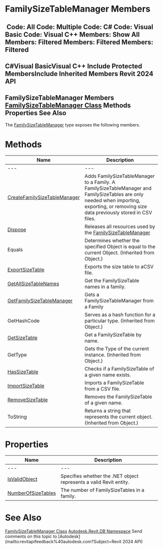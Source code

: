 # FamilySizeTableManager Members

﻿
 Code: All Code: Multiple Code: C# Code: Visual Basic Code: Visual C++  Members: Show All Members: Filtered Members: Filtered Members: Filtered   
---  
C#Visual BasicVisual C++
Include Protected MembersInclude Inherited Members
Revit 2024 API  
---  
FamilySizeTableManager Members  
[FamilySizeTableManager Class](dc4bfffa-e529-49d5-6077-c1e03370cc6c.md "FamilySizeTableManager Class") Methods Properties See Also  
---  
The [FamilySizeTableManager](dc4bfffa-e529-49d5-6077-c1e03370cc6c.md "FamilySizeTableManager Class") type exposes the following members.
# Methods
| Name | Description |
| --- | --- |
| --- | --- | --- |
| [CreateFamilySizeTableManager](9b6a6ac2-e778-2df8-b455-0018e1a16b32.md "CreateFamilySizeTableManager Method") | Adds FamilySizeTableManager to a Family. A FamilySizeTableManager and FamilySizeTables are only needed when importing, exporting, or removing size data previously stored in CSV files. |
| [Dispose](c2168c47-887f-9418-5534-4b905623f579.md "Dispose Method") | Releases all resources used by the [FamilySizeTableManager](dc4bfffa-e529-49d5-6077-c1e03370cc6c.md "FamilySizeTableManager Class") |
| Equals | Determines whether the specified Object is equal to the current Object. (Inherited from Object.) |
| [ExportSizeTable](40539d6c-8288-94cb-0052-2e8203d15e43.md "ExportSizeTable Method") | Exports the size table to aCSV file. |
| [GetAllSizeTableNames](e043b624-d464-d0f3-e1c6-3a5bdaaa3238.md "GetAllSizeTableNames Method") | Get the FamilySizeTable names in a family. |
| [GetFamilySizeTableManager](823ee0d2-cd75-bcd9-8017-df014095b8ea.md "GetFamilySizeTableManager Method") | Gets a FamilySizeTableManager from a Family |
| GetHashCode | Serves as a hash function for a particular type.  (Inherited from Object.) |
| [GetSizeTable](e2fb9f86-e444-67b6-c830-4037206636b4.md "GetSizeTable Method") | Get a FamilySizeTable by name. |
| GetType | Gets the Type of the current instance. (Inherited from Object.) |
| [HasSizeTable](7f0f08f7-d73f-759d-6533-e0671b1d56df.md "HasSizeTable Method") | Checks if a FamilySizeTable of a given name exists. |
| [ImportSizeTable](17fc8c33-626c-f39d-48a9-94e307e742bb.md "ImportSizeTable Method") | Imports a FamilySizeTable from a CSV file. |
| [RemoveSizeTable](04e4938e-bef5-0a6a-2f44-c8e7428be37b.md "RemoveSizeTable Method") | Removes the FamilySizeTable of a given name. |
| ToString | Returns a string that represents the current object. (Inherited from Object.) |

# Properties
| Name | Description |
| --- | --- |
| --- | --- | --- |
| [IsValidObject](24486f6f-3e09-2cf5-3521-c4b6e22a4bea.md "IsValidObject Property") | Specifies whether the .NET object represents a valid Revit entity. |
| [NumberOfSizeTables](db83ab76-8e76-1f10-9789-8ea1a1879f0a.md "NumberOfSizeTables Property") | The number of FamilySizeTables in a family. |

# See Also
[FamilySizeTableManager Class](dc4bfffa-e529-49d5-6077-c1e03370cc6c.md "FamilySizeTableManager Class")
[Autodesk.Revit.DB Namespace](87546ba7-461b-c646-cbb1-2cb8f5bff8b2.md "Autodesk.Revit.DB Namespace")
Send comments on this topic to [Autodesk](mailto:revitapifeedback%40autodesk.com?Subject=Revit 2024 API)